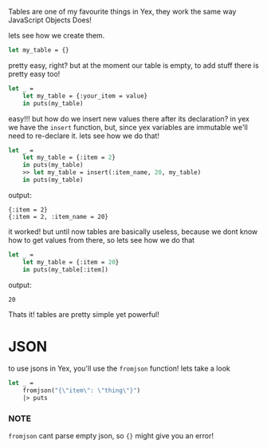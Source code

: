 Tables are one of my favourite things in Yex, they work the same way JavaScript Objects Does!

lets see how we create them.
```ml 
let my_table = {}
```
pretty easy, right? but at the moment our table is empty, to add stuff there is pretty easy too!
```ml
let _ = 
    let my_table = {:your_item = value}
    in puts(my_table)
```

easy!!! but how do we insert new values there after its declaration? in yex we have the `insert` function, but, since yex variables are immutable we'll need to re-declare it. lets see how we do that!

```ml 
let _ = 
    let my_table = {:item = 2} 
    in puts(my_table)
    >> let my_table = insert(:item_name, 20, my_table)
    in puts(my_table)
```
output: 
``` 
{:item = 2}
{:item = 2, :item_name = 20}
```

it worked! but until now tables are basically useless, because we dont know how to get values from there, so lets see how we do that

```ml
let _ = 
    let my_table = {:item = 20}
    in puts(my_table[:item])
```
output:
```
20
```

Thats it! tables are pretty simple yet powerful!

# JSON

to use jsons in Yex, you'll use the `fromjson` function! lets take a look 

```ml 
let _ = 
    fromjson("{\"item\": \"thing\"}")
    |> puts
```

### NOTE
`fromjson` cant parse empty json, so `{}` might give you an error!